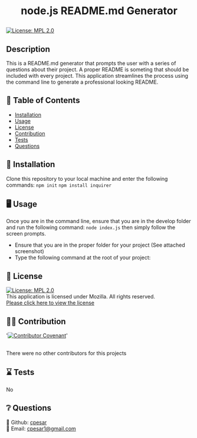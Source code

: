 # <p align="center"> node.js README.md Generator </p>
  
  [![License: MPL 2.0](https://img.shields.io/badge/License-MPL%202.0-brightgreen.svg)](https://opensource.org/licenses/MPL-2.0) 
  <br />

  ## Description
  This is a README.md generator that prompts the user with a series of questions about their project. A proper README is someting that should be included with every project. This application streamlines the process  using the command line to generate a professional looking README.
  <br />
  
  
  

  ## :open_book: Table of Contents
  * [Installation](#installation)
  * [Usage](#usage)
  * [License](#license)
  * [Contribution](#contribution)
  * [Tests](#tests)
  * [Questions](#questions)

  

  ## :wrench: Installation
  <a name="installation">Clone this repository to your local machine and enter the following commands: ``npm init`` ``npm install inquirer`` </a>
  

  ## :desktop_computer: Usage
  <a name="usage">Once you are in the command line, ensure that you are in the develop folder and run the following command: ``node index.js`` then simply follow the screen prompts.</a>
  <br />
  * Ensure that you are in the proper folder for your project (See attached screenshot)
  * Type the following command at the root of your project:
  

  ## :scroll: License 
  [![License: MPL 2.0](https://img.shields.io/badge/License-MPL%202.0-brightgreen.svg)](https://opensource.org/licenses/MPL-2.0)
  <br />This application is licensed under Mozilla. All rights reserved.<br />[Please click here to view the license](https://www.mozilla.org/en-US/MPL/2.0/FAQ/)


  ## :weight_lifting_man: Contribution
  '[![Contributor Covenant](https://img.shields.io/badge/Contributor%20Covenant-2.0-4baaaa.svg)](code_of_conduct.md)'

  <br /><a name="contribution">There were no other contributors for this projects</a>
  

  ## :hourglass: Tests
  <a name="tests">No</a>
  

  ## :grey_question: Questions
  :wave: Github: <a name = "questions">[cpesar](https://github.com/cpesar)</a>
  <br />
  :postbox: Email: <a name = "questions">cpesar1@gmail.com</a>
  

  



  



  


 

  


 

  



  


  



  



  


 

  




  



  




  

